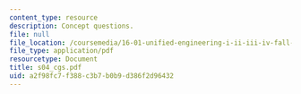 ```yaml
---
content_type: resource
description: Concept questions.
file: null
file_location: /coursemedia/16-01-unified-engineering-i-ii-iii-iv-fall-2005-spring-2006/a2f98fc7f388c3b7b0b9d386f2d96432_s04_cgs.pdf
file_type: application/pdf
resourcetype: Document
title: s04_cgs.pdf
uid: a2f98fc7-f388-c3b7-b0b9-d386f2d96432
---
```

